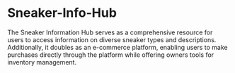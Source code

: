 # Sneaker-Info-Hub
The Sneaker Information Hub serves as a comprehensive resource for users to access information on diverse sneaker types and descriptions. Additionally, it doubles as an e-commerce platform, enabling users to make purchases directly through the platform while offering owners tools for inventory management.
